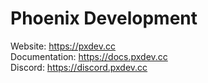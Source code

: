 # Phoenix Development

Website: https://pxdev.cc<br>
Documentation: https://docs.pxdev.cc<br>
Discord: https://discord.pxdev.cc
